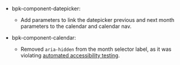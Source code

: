 - bpk-component-datepicker:
  - Add parameters to link the datepicker previous and next month parameters to the calendar and calendar nav.

- bpk-component-calendar:
  - Removed `aria-hidden` from the month selector label, as it was violating [automated accessibility testing](https://dequeuniversity.com/rules/axe/4.1/select-name?application=axeAPI).
